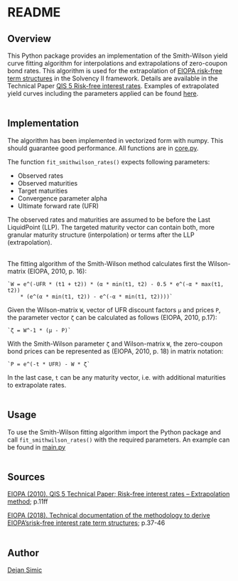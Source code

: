 # README
## Overview
This Python package provides an implementation of the Smith-Wilson yield curve fitting algorithm for interpolations and extrapolations of zero-coupon bond rates. This algorithm is used for the extrapolation of [EIOPA risk-free term structures](https://eiopa.europa.eu/Publications/Standards/Technical%20Documentation%20(31%20Jan%202018).pdf) in the Solvency II framework. Details are available in the Technical Paper [QIS 5  Risk-free interest rates](https://eiopa.europa.eu/Publications/QIS/ceiops-paper-extrapolation-risk-free-rates_en-20100802.pdf). Examples of extrapolated yield curves including the parameters applied can be found [here](https://eiopa.europa.eu/Publications/Standards/EIOPA_RFR_20190531.zip).
<br /><br />

## Implementation
The algorithm has been implemented in vectorized form with numpy. This should guarantee good performance. All functions are in [core.py](https://github.com/simicd/smith-wilson-py/blob/master/smithwilson/core.py).

The function `fit_smithwilson_rates()` expects following parameters:
- Observed rates 
- Observed maturities
- Target maturities
- Convergence parameter alpha 
- Ultimate forward rate (UFR)

The observed rates and maturities are assumed to be before the Last LiquidPoint (LLP). The targeted maturity vector can
contain both, more granular maturity structure (interpolation) or terms after the LLP (extrapolation).
<br /><br />


The fitting algorithm of the Smith-Wilson method calculates first the Wilson-matrix (EIOPA, 2010, p. 16):

    `W = e^(-UFR * (t1 + t2)) * (α * min(t1, t2) - 0.5 * e^(-α * max(t1, t2))
        * (e^(α * min(t1, t2)) - e^(-α * min(t1, t2))))`

Given the Wilson-matrix `W`, vector of UFR discount factors `μ` and prices `P`, the parameter vector `ζ` can be calculated as follows (EIOPA, 2010, p.17):

    `ζ = W^-1 * (μ - P)`

With the Smith-Wilson parameter `ζ` and Wilson-matrix `W`, the zero-coupon bond prices can be represented as (EIOPA, 2010, p. 18) in matrix notation:

    `P = e^(-t * UFR) - W * ζ`

In the last case, `t` can be any maturity vector, i.e. with additional maturities to extrapolate rates.
<br /><br />

## Usage
To use the Smith-Wilson fitting algorithm import the Python package and call `fit_smithwilson_rates()` with the required parameters. An example can be found in [main.py](https://github.com/simicd/smith-wilson-py/blob/master/main.py)
<br /><br />

## Sources
[EIOPA (2010). QIS 5 Technical Paper; Risk-free interest rates – Extrapolation method](https://eiopa.europa.eu/Publications/QIS/ceiops-paper-extrapolation-risk-free-rates_en-20100802.pdf); p.11ff

[EIOPA (2018). Technical documentation of the methodology to derive EIOPA’srisk-free interest rate term structures](https://eiopa.europa.eu/Publications/Standards/Technical%20Documentation%20(31%20Jan%202018).pdf); p.37-46
<br /><br />

## Author
[Dejan Simic](https://www.linkedin.com/in/dejsimic/)
